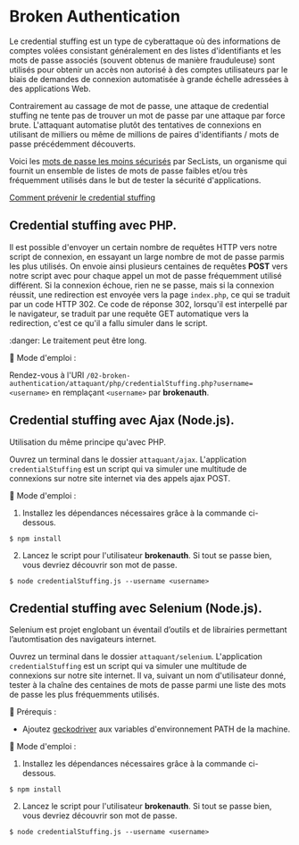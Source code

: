 # Broken Authentication

Le credential stuffing est un type de cyberattaque où des informations de comptes volées consistant généralement en des listes d'identifiants et les mots de passe associés (souvent obtenus de manière frauduleuse) sont utilisés pour obtenir un accès non autorisé à des comptes utilisateurs par le biais de demandes de connexion automatisée à grande échelle adressées à des applications Web.

Contrairement au cassage de mot de passe, une attaque de credential stuffing ne tente pas de trouver un mot de passe par une attaque par force brute. L'attaquant automatise plutôt des tentatives de connexions en utilisant de milliers ou même de millions de paires d'identifiants / mots de passe précédemment découverts.

Voici les [mots de passe les moins sécurisés](https://github.com/danielmiessler/SecLists/tree/master/Passwords) par SecLists, un organisme qui fournit un ensemble de listes de mots de passe faibles et/ou très fréquemment utilisés dans le but de tester la sécurité d'applications.

[Comment prévenir le credential stuffing](https://cheatsheetseries.owasp.org/cheatsheets/Credential_Stuffing_Prevention_Cheat_Sheet.html)

## Credential stuffing avec **PHP**.

Il est possible d'envoyer un certain nombre de requêtes HTTP vers notre script de connexion, en essayant un large nombre de mot de passe parmis les plus utilisés. On envoie ainsi plusieurs centaines de requêtes **POST** vers notre script avec pour chaque appel un mot de passe fréquemment utilisé différent. Si la connexion échoue, rien ne se passe, mais si la connexion réussit, une redirection est envoyée vers la page `index.php`, ce qui se traduit par un code HTTP 302. Ce code de réponse 302, lorsqu'il est interpellé par le navigateur, se traduit par une requête GET automatique vers la redirection, c'est ce qu'il a fallu simuler dans le script.

:danger: Le traitement peut être long.

:bookmark_tabs: Mode d'emploi :

Rendez-vous à l'URI `/02-broken-authentication/attaquant/php/credentialStuffing.php?username=<username>` en remplaçant `<username>` par **brokenauth**. 

## Credential stuffing avec Ajax (**Node.js**).

Utilisation du même principe qu'avec PHP.

Ouvrez un terminal dans le dossier `attaquant/ajax`. L'application `credentialStuffing` est un script qui va simuler une multitude de connexions sur notre site internet via des appels ajax POST.

:bookmark_tabs: Mode d'emploi :

1. Installez les dépendances nécessaires grâce à la commande ci-dessous.

```
$ npm install
```

2. Lancez le script pour l'utilisateur **brokenauth**. Si tout se passe bien, vous devriez découvrir son mot de passe.

```
$ node credentialStuffing.js --username <username>
```

## Credential stuffing avec Selenium (**Node.js**).

Selenium est projet englobant un éventail d’outils et de librairies permettant l’automtisation des navigateurs internet.

Ouvrez un terminal dans le dossier `attaquant/selenium`. L'application `credentialStuffing` est un script qui va simuler une multitude de connexions sur notre site internet. Il va, suivant un nom d'utilisateur donné, tester à la chaîne des centaines de mots de passe parmi une liste des mots de passe les plus fréquemments utilisés.

:loudspeaker: Prérequis :

- Ajoutez [geckodriver](https://github.com/mozilla/geckodriver/releases) aux variables d'environnement PATH de la machine.

:bookmark_tabs: Mode d'emploi :

1. Installez les dépendances nécessaires grâce à la commande ci-dessous.

```
$ npm install
```

2. Lancez le script pour l'utilisateur **brokenauth**. Si tout se passe bien, vous devriez découvrir son mot de passe.

```
$ node credentialStuffing.js --username <username>
```
